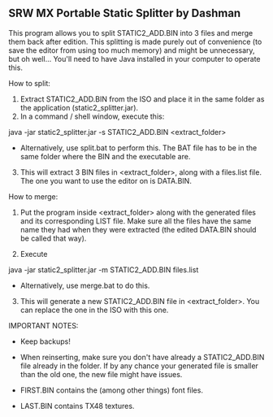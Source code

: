 SRW MX Portable Static Splitter by Dashman
-----------------------------------

This program allows you to split STATIC2_ADD.BIN into 3 files and merge them back after edition. This splitting is made purely out of convenience (to save the editor from using too much memory) and might be unnecessary, but oh well... You'll need to have Java installed in your computer to operate this.


How to split:

1) Extract STATIC2_ADD.BIN from the ISO and place it in the same folder as the application (static2_splitter.jar).
2) In a command / shell window, execute this:

java -jar static2_splitter.jar -s STATIC2_ADD.BIN <extract_folder>

* Alternatively, use split.bat to perform this. The BAT file has to be in the same folder where the BIN and the executable are.

3) This will extract 3 BIN files in <extract_folder>, along with a files.list file. The one you want to use the editor on is DATA.BIN.


How to merge:

1) Put the program inside <extract_folder> along with the generated files and its corresponding LIST file. Make sure all the files have the same name they had when they were extracted (the edited DATA.BIN should be called that way).

2) Execute

java -jar static2_splitter.jar -m STATIC2_ADD.BIN files.list

* Alternatively, use merge.bat to do this.

3) This will generate a new STATIC2_ADD.BIN file in <extract_folder>. You can replace the one in the ISO with this one.


IMPORTANT NOTES:

* Keep backups!

* When reinserting, make sure you don't have already a STATIC2_ADD.BIN file already in the folder. If by any chance your generated file is smaller than the old one, the new file might have issues.

* FIRST.BIN contains the (among other things) font files.

* LAST.BIN contains TX48 textures.